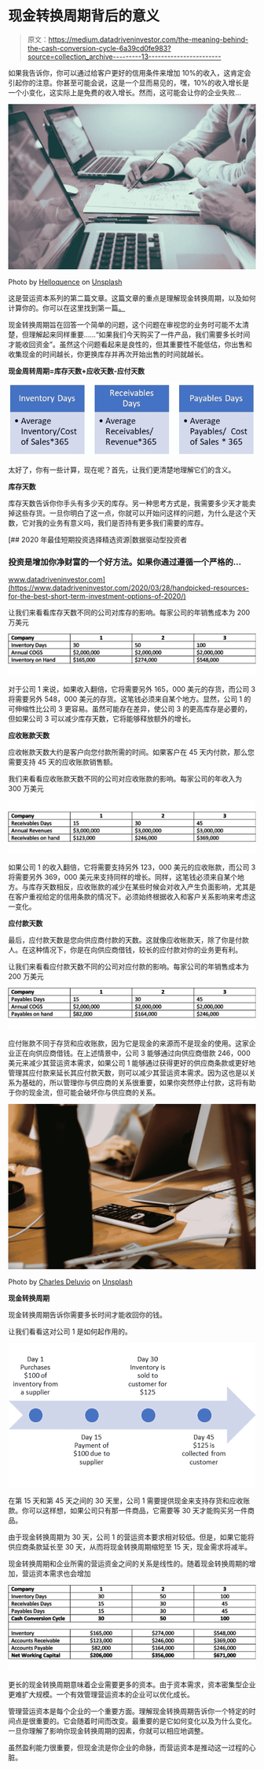 # 现金转换周期背后的意义

> 原文：<https://medium.datadriveninvestor.com/the-meaning-behind-the-cash-conversion-cycle-6a39cd0fe983?source=collection_archive---------13----------------------->

如果我告诉你，你可以通过给客户更好的信用条件来增加 10%的收入，这肯定会引起你的注意。你甚至可能会说，这是一个显而易见的，嘿，10%的收入增长是一个小变化，这实际上是免费的收入增长。然而，这可能会让你的企业失败…

![](img/a2fe9379a64518d69b115bf40abc033e.png)

Photo by [Helloquence](https://unsplash.com/@helloquence?utm_source=unsplash&utm_medium=referral&utm_content=creditCopyText) on [Unsplash](https://unsplash.com/s/photos/accountant?utm_source=unsplash&utm_medium=referral&utm_content=creditCopyText)

这是营运资本系列的第二篇文章。这篇文章的重点是理解现金转换周期，以及如何计算你的。你可以在这里找到第一篇[。](https://medium.com/datadriveninvestor/making-working-capital-work-cb2cf35453c0)

现金转换周期旨在回答一个简单的问题，这个问题在审视您的业务时可能不太清楚，但理解起来同样重要……“如果我们今天购买了一件产品，我们需要多长时间才能收回资金”。虽然这个问题看起来是良性的，但其重要性不能低估，你出售和收集现金的时间越长，你更换库存并再次开始出售的时间就越长。

**现金周转周期=库存天数+应收天数-应付天数**

![](img/4b0d3c426df6086ff3ab7d6441f232ba.png)

太好了，你有一些计算，现在呢？首先，让我们更清楚地理解它们的含义。

**库存天数**

库存天数告诉你你手头有多少天的库存。另一种思考方式是，我需要多少天才能卖掉这些存货。一旦你明白了这一点，你就可以开始问这样的问题，为什么是这个天数，它对我的业务有意义吗，我们是否持有更多我们需要的库存。

[](https://www.datadriveninvestor.com/2020/03/28/handpicked-resources-for-the-best-short-term-investment-options-of-2020/) [## 2020 年最佳短期投资选择精选资源|数据驱动型投资者

### 投资是增加你净财富的一个好方法。如果你通过遵循一个严格的…

www.datadriveninvestor.com](https://www.datadriveninvestor.com/2020/03/28/handpicked-resources-for-the-best-short-term-investment-options-of-2020/) 

让我们来看看库存天数不同的公司对库存的影响。每家公司的年销售成本为 200 万美元

![](img/79ce4d968f3e737ace183c52be17b05c.png)

对于公司 1 来说，如果收入翻倍，它将需要另外 165，000 美元的存货，而公司 3 将需要另外 548，000 美元的存货。这笔钱必须来自某个地方。显然，公司 1 的可伸缩性比公司 3 更容易。虽然可能存在差异，使公司 3 的更高库存是必要的，但如果公司 3 可以减少库存天数，它将能够释放额外的增长。

**应收账款天数**

应收帐款天数大约是客户向您付款所需的时间。如果客户在 45 天内付款，那么您需要支持 45 天的应收账款销售额。

我们来看看应收账款天数不同的公司对应收账款的影响。每家公司的年收入为 300 万美元

![](img/7f26af3ac36132d5255fe0b16faa5429.png)

如果公司 1 的收入翻倍，它将需要支持另外 123，000 美元的应收账款，而公司 3 将需要另外 369，000 美元来支持同样的增长。同样，这笔钱必须来自某个地方。与库存天数相反，应收账款的减少在某些时候会对收入产生负面影响，尤其是在客户重视给定的信用条款的情况下。必须始终根据收入和客户关系影响来考虑这一变化。

**应付款天数**

最后，应付款天数是您向供应商付款的天数。这就像应收帐款天，除了你是付款人。在这种情况下，你是在向供应商借钱，较长的应付款对你的业务更有利。

让我们来看看应付款天数不同的公司对应付款的影响。每家公司的年销售成本为 200 万美元

![](img/5fd97b785d8b4e9dc9394853cc53f378.png)

应付账款不同于存货和应收账款，因为它是现金的来源而不是现金的使用。这家企业正在向供应商借钱。在上述情景中，公司 3 能够通过向供应商借款 246，000 美元来减少其营运资本需求，如果公司 1 能够通过获得更好的供应商条款或更好地管理其应付款来延长其应付款天数，则可以减少其营运资本需求。因为这也是以关系为基础的，所以管理你与供应商的关系很重要，如果你突然停止付款，这将有助于你的现金流，但可能会破坏你与供应商的关系。

![](img/c1bcefdf0355655c9d3bef89525d9231.png)

Photo by [Charles Deluvio](https://unsplash.com/@charlesdeluvio?utm_source=unsplash&utm_medium=referral&utm_content=creditCopyText) on [Unsplash](https://unsplash.com/s/photos/accountant?utm_source=unsplash&utm_medium=referral&utm_content=creditCopyText)

**现金转换周期**

现金转换周期告诉你需要多长时间才能收回你的钱。

让我们看看这对公司 1 是如何起作用的。

![](img/9c9325495bf35c149d2471720e46fea0.png)

在第 15 天和第 45 天之间的 30 天里，公司 1 需要提供现金来支持存货和应收账款。你可以这样想，如果公司只有那一件商品，它需要等 30 天才能购买另一件商品。

由于现金转换周期为 30 天，公司 1 的营运资本要求相对较低。但是，如果它能将供应商条款延长至 30 天，从而将现金转换周期缩短至 15 天，现金需求将减半。

现金转换周期和企业所需的营运资金之间的关系是线性的。随着现金转换周期的增加，营运资本需求也会增加

![](img/a44e745168949d8a94c93986659a8980.png)

更长的现金转换周期意味着企业需要更多的资本。由于资本需求，资本密集型企业更难扩大规模。一个有效管理营运资本的企业可以优化成长。

管理营运资本是每个企业的一个重要方面。理解现金转换周期告诉你一个特定的时间点是很重要的。它会随着时间而改变。最重要的是它如何变化以及为什么变化。一旦你理解了影响你现金转换周期的因素，你就可以相应地调整。

虽然盈利能力很重要，但现金流是你企业的命脉，而营运资本是推动这一过程的心脏。